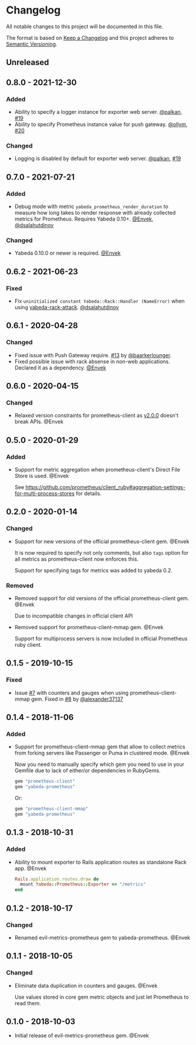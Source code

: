 # Changelog

All notable changes to this project will be documented in this file.

The format is based on [Keep a Changelog](http://keepachangelog.com/en/1.0.0/)
and this project adheres to [Semantic Versioning](http://semver.org/spec/v2.0.0.html).

## Unreleased

## 0.8.0 - 2021-12-30

### Added

- Ability to specify a logger instance for exporter web server. [@palkan], [#19](https://github.com/yabeda-rb/yabeda-prometheus/pull/19)
- Ability to specify Prometheus instance value for push gateway. [@ollym], [#20](https://github.com/yabeda-rb/yabeda-prometheus/pull/20)

### Changed

- Logging is disabled by default for exporter web server. [@palkan], [#19](https://github.com/yabeda-rb/yabeda-prometheus/pull/19)

## 0.7.0 - 2021-07-21

### Added

 - Debug mode with metric `yabeda_prometheus_render_duration` to measure how long takes to render response with already collected metrics for Prometheus. Requires Yabeda 0.10+. [@Envek], [@dsalahutdinov]

### Changed

 - Yabeda 0.10.0 or newer is required. [@Envek]

## 0.6.2 - 2021-06-23

### Fixed

 - Fix `uninitialized constant Yabeda::Rack::Handler (NameError)` when using [yabeda-rack-attack](https://github.com/dsalahutdinov/yabeda-rack-attack). [@dsalahutdinov]

## 0.6.1 - 2020-04-28

### Changed

 - Fixed issue with Push Gateway require. [#13](https://github.com/yabeda-rb/yabeda-prometheus/pull/13) by [@baarkerlounger].
 - Fixed possible issue with rack absense in non-web applications. Declared it as a dependency. [@Envek]

## 0.6.0 - 2020-04-15

### Changed

 - Relaxed version constraints for prometheus-client as [v2.0.0](https://github.com/prometheus/client_ruby/releases/tag/v2.0.0) doesn't break APIs. @Envek

## 0.5.0 - 2020-01-29

### Added

 - Support for metric aggregation when prometheus-client's Direct File Store is used. @Envek

   See https://github.com/prometheus/client_ruby#aggregation-settings-for-multi-process-stores for details.

## 0.2.0 - 2020-01-14

### Changed

 - Support for new versions of the official prometheus-client gem. @Envek

   It is now required to specify not only comments, but also `tags` option for all metrics as prometheus-client now enforces this.

   Support for specifying tags for metrics was added to yabeda 0.2.

### Removed

 - Removed support for old versions of the official prometheus-client gem. @Envek

   Due to incompatible changes in official client API

 - Removed support for prometheus-client-mmap gem. @Envek

   Support for multiprocess servers is now included in official Prometheus ruby client.


## 0.1.5 - 2019-10-15

### Fixed

 - Issue [#7](https://github.com/yabeda-rb/yabeda-prometheus/issues/7) with counters and gauges when using prometheus-client-mmap gem. Fixed in [#8](https://github.com/yabeda-rb/yabeda-prometheus/pull/8) by [@alexander37137]


## 0.1.4 - 2018-11-06

### Added

 - Support for prometheus-client-mmap gem that allow to collect metrics from
   forking servers like Passenger or Puma in clustered mode. @Envek

   Now you need to manually specify which gem you need to use in your Gemfile
   due to lack of either/or dependencies in RubyGems.

   ```ruby
   gem "prometheus-client"
   gem "yabeda-prometheus"
   ```

   Or:

   ```ruby
   gem "prometheus-client-mmap"
   gem "yabeda-prometheus"
   ```

## 0.1.3 - 2018-10-31

### Added

 - Ability to mount exporter to Rails application routes as standalone Rack app. @Envek

   ```ruby
   Rails.application.routes.draw do
     mount Yabeda::Prometheus::Exporter => "/metrics"
   end
   ```

## 0.1.2 - 2018-10-17

### Changed

 - Renamed evil-metrics-prometheus gem to yabeda-prometheus. @Envek

## 0.1.1 - 2018-10-05

### Changed

 - Eliminate data duplication in counters and gauges. @Envek

   Use values stored in core gem metric objects and just let Prometheus to read them.

## 0.1.0 - 2018-10-03

 - Initial release of evil-metrics-prometheus gem. @Envek

[@Envek]: https://github.com/Envek "Andrey Novikov"
[@alexander37137]: https://github.com/alexander37137 "Alexander Andreev"
[@baarkerlounger]: https://github.com/baarkerlounger "Daniel Baark"
[@dsalahutdinov]: https://github.com/dsalahutdinov "Dmitry Salahutdinov"
[@palkan]: https://github.com/palkan "Vladimir Dementyev"
[@ollym]: https://github.com/ollym "Oliver Morgan"
